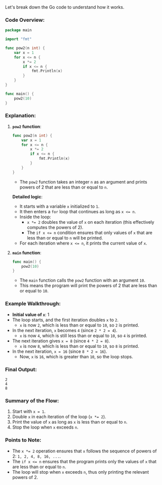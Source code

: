 Let's break down the Go code to understand how it works.

### Code Overview:

```go
package main

import "fmt"

func pow2(n int) {
    var x = 1
    for x <= n {
        x *= 2
        if x <= n {
            fmt.Println(x)
        }
    }
}

func main() {
    pow2(10)
}
```

### Explanation:

1. **`pow2` function**:
    ```go
    func pow2(n int) {
        var x = 1
        for x <= n {
            x *= 2
            if x <= n {
                fmt.Println(x)
            }
        }
    }
    ```
    - The `pow2` function takes an integer `n` as an argument and prints powers of 2 that are less than or equal to `n`.
    
    **Detailed logic**:
    - It starts with a variable `x` initialized to `1`.
    - It then enters a `for` loop that continues as long as `x <= n`.
    - Inside the loop:
        - `x *= 2` doubles the value of `x` on each iteration (this effectively computes the powers of 2).
        - The `if x <= n` condition ensures that only values of `x` that are less than or equal to `n` will be printed.
    - For each iteration where `x <= n`, it prints the current value of `x`.

2. **`main` function**:
    ```go
    func main() {
        pow2(10)
    }
    ```
    - The `main` function calls the `pow2` function with an argument `10`.
    - This means the program will print the powers of 2 that are less than or equal to `10`.

### Example Walkthrough:

- **Initial value of `x`**: 1
- The loop starts, and the first iteration doubles `x` to `2`.
  - `x` is now `2`, which is less than or equal to `10`, so `2` is printed.
- In the next iteration, `x` becomes `4` (since `2 * 2 = 4`).
  - `x` is now `4`, which is still less than or equal to `10`, so `4` is printed.
- The next iteration gives `x = 8` (since `4 * 2 = 8`).
  - `x` is now `8`, which is less than or equal to `10`, so `8` is printed.
- In the next iteration, `x = 16` (since `8 * 2 = 16`).
  - Now, `x` is `16`, which is greater than `10`, so the loop stops.

### Final Output:
```
2
4
8
```

### Summary of the Flow:
1. Start with `x = 1`.
2. Double `x` in each iteration of the loop (`x *= 2`).
3. Print the value of `x` as long as `x` is less than or equal to `n`.
4. Stop the loop when `x` exceeds `n`.

### Points to Note:
- The `x *= 2` operation ensures that `x` follows the sequence of powers of 2: `1, 2, 4, 8, 16, ...`.
- The `if x <= n` ensures that the program prints only the values of `x` that are less than or equal to `n`.
- The loop will stop when `x` exceeds `n`, thus only printing the relevant powers of 2.
